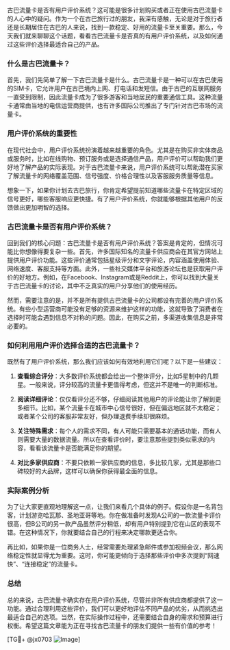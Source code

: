 古巴流量卡是否有用户评价系统？这可能是很多计划购买或者正在使用古巴流量卡的人心中的疑问。作为一个在古巴旅行过的朋友，我深有感触，无论是对于旅行者还是长期居住在古巴的人来说，找到一款稳定、好用的流量卡至关重要。那么，今天我们就来聊聊这个话题，看看古巴流量卡是否真的有用户评价系统，以及如何通过这些评价选择最适合自己的产品。

### 什么是古巴流量卡？

首先，我们先简单了解一下古巴流量卡是什么。古巴流量卡是一种可以在古巴使用的SIM卡，它允许用户在古巴境内上网、打电话和发短信。由于古巴的互联网服务一直受到限制，因此流量卡成为了很多游客和当地居民的重要通信工具。这种流量卡通常由当地的电信运营商提供，也有许多国际公司推出了专门针对古巴市场的流量卡。

### 用户评价系统的重要性

在现代社会中，用户评价系统扮演着越来越重要的角色。尤其是在购买非实体商品或服务时，比如在线购物、预订服务或是选择通信产品，用户评价可以帮助我们更好地了解产品的实际表现。对于古巴流量卡来说，用户评价系统可以帮助潜在买家了解流量卡的网络覆盖范围、信号强度、价格合理性以及客服服务质量等信息。

想象一下，如果你计划去古巴旅行，你肯定希望提前知道哪些流量卡在特定区域的信号更好，哪些客服响应更快捷。有了用户评价系统，你就能够根据其他用户的反馈做出更加明智的选择。

### 古巴流量卡是否有用户评价系统？

回到我们的核心问题：古巴流量卡是否有用户评价系统？答案是肯定的，但情况可能比你想像得要复杂一些。首先，许多国际知名的流量卡供应商会在其官方网站上提供用户评价功能。这些评价通常包括星级评分和文字评论，内容涵盖使用体验、网络速度、客服支持等方面。此外，一些社交媒体平台和旅游论坛也是获取用户评价的好地方。例如，在Facebook、Instagram或是Reddit上，你可以找到大量关于古巴流量卡的讨论，其中不乏真实的用户分享他们的使用经历。

然而，需要注意的是，并不是所有提供古巴流量卡的公司都设有完善的用户评价系统。有些小型运营商可能没有足够的资源来维护这样的功能，这就导致了消费者在选择时可能会遇到信息不对称的问题。因此，在购买之前，多渠道收集信息是非常必要的。

### 如何利用用户评价选择合适的古巴流量卡？

既然有了用户评价系统，那么我们应该如何有效地利用它们呢？以下是一些建议：

1. **查看综合评分**：大多数评价系统都会给出一个整体评分，比如5星制中的几颗星。一般来说，评分较高的流量卡更值得考虑，但这并不是唯一的判断标准。
   
2. **阅读详细评论**：仅仅看评分还不够，仔细阅读其他用户的评论能让你了解到更多细节。比如，某个流量卡在城市中心信号很好，但在偏远地区就不太稳定；或者某个公司的客服非常友好，但办理退费手续却很麻烦。

3. **关注特殊需求**：每个人的需求不同，有人可能只需要基本的通话功能，而有人则需要大量的数据流量。所以在查看评价时，要注意那些提到类似需求的内容，看看该流量卡是否能满足你的期望。

4. **对比多家供应商**：不要只依赖一家供应商的信息，多比较几家，尤其是那些口碑较好的大品牌，这样可以确保你获得最全面的信息。

### 实际案例分析

为了让大家更直观地理解这一点，让我们来看几个具体的例子。假设你是一名背包客，计划游览哈瓦那、圣地亚哥等地。你在做准备时发现A公司的一款流量卡评价很高，但B公司的另一款产品虽然评分稍低，却有用户特别提到它在山区的表现不错。在这种情况下，你就要结合自己的行程来决定哪款更适合你。

再比如，如果你是一位商务人士，经常需要处理紧急邮件或参加视频会议，那么网络稳定性就显得尤为重要。这时，你可能更倾向于选择那些评价中多次提到“网速快”、“连接稳定”的流量卡。

### 总结

总的来说，古巴流量卡确实存在用户评价系统，尽管并非所有供应商都提供了这一功能。通过合理利用这些评价，我们可以更好地评估不同产品的优劣，从而挑选出最适合自己的选项。当然，在实际操作过程中，还需要结合自身的需求和预算进行权衡。希望这篇文章能为正在寻找古巴流量卡的朋友们提供一些有价值的参考！

[TG💪+ @jx0703 ![Image](https://github.com/user-attachments/assets/dbca1d08-cadb-493c-b0ec-ad6f7a83f270)]